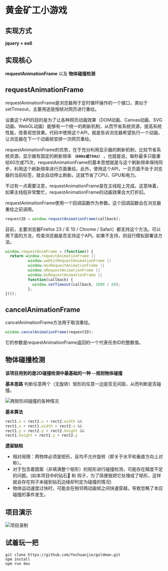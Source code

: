 # **黄金矿工小游戏**

## 实现方式
  **jquery + es6**

## 实现核心
  **requestAnimationFrame**  以及  **物体碰撞检测**

## requestAnimationFrame
  requestAnimationFrame是浏览器用于定时循环操作的一个接口，类似于setTimeout，主要用途是按帧对网页进行重绘。

  设置这个API的目的是为了让各种网页动画效果（DOM动画、Canvas动画、SVG动画、WebGL动画）能够有一个统一的刷新机制，从而节省系统资源，提高系统性能，改善视觉效果。代码中使用这个API，就是告诉浏览器希望执行一个动画，让浏览器在下一个动画帧安排一次网页重绘。

  requestAnimationFrame的优势，在于充分利用显示器的刷新机制，比较节省系统资源。显示器有固定的刷新频率 **`（60Hz或75Hz）`** ，也就是说，每秒最多只能重绘60次或75次，requestAnimationFrame的基本思想就是与这个刷新频率保持同步，利用这个刷新频率进行页面重绘。此外，使用这个API，一旦页面不处于浏览器的当前标签，就会自动停止刷新。这就节省了CPU、GPU和电力。

  不过有一点需要注意，requestAnimationFrame是在主线程上完成。这意味着，如果主线程非常繁忙，requestAnimationFrame的动画效果会大打折扣。

  requestAnimationFrame使用一个回调函数作为参数。这个回调函数会在浏览器重绘之前调用。
  ```javascript
  requestID = window.requestAnimationFrame(callback); 
  ```
  目前，主要浏览器Firefox 23 / IE 10 / Chrome / Safari）都支持这个方法。可以用下面的方法，检查浏览器是否支持这个API。如果不支持，则自行模拟部署该方法。

  ```javascript
  window.requestAnimFrame = (function() {
    return window.requestAnimationFrame ||
            window.webkitRequestAnimationFrame ||
            window.mozRequestAnimationFrame ||
            window.oRequestAnimationFrame ||
            window.msRequestAnimationFrame ||
            function(callback) {
              window.setTimeout(callback, 1000 / 60);
            };
  })();
  ```

## cancelAnimationFrame
  cancelAnimationFrame方法用于取消重绘。
  ```javascript
  window.cancelAnimationFrame(requestID);
  ```
  它的参数是requestAnimationFrame返回的一个代表任务ID的整数值。



## 物体碰撞检测

  **该项目用到的是2D碰撞检测中最基础的一种 --规则物体碰撞**

  **基本思路**
  判断任意两个（无旋转）矩形的任意一边是否无间距，从而判断是否碰撞。

  ![两矩形间碰撞的各种情况](http://yechuanjie-image.oss-cn-beijing.aliyuncs.com/18-10-16/99740667.jpg)

  **基本算法**
  ```javascript
  rect1.x < rect2.x + rect2.width &&
  rect1.x + rect1.width > rect2.x &&
  rect1.y < rect2.y + rect2.height &&
  rect1.height + rect1.y > rect2.y
  ```
  **遗留缺陷**
  * 相对局限：两物体必须是矩形，且均不允许旋转（即关于水平和垂直方向上对称）。
  * 对于包含着图案（非填满整个矩形）的矩形进行碰撞检测，可能存在精度不足的问题。(如本项目中的钻石💎 和 钩子，为了简便我把它处理成了矩形，这样就会存在钩子未碰到钻石边缘却判定为碰撞的情况)
  * 物体运动速度过快时，可能会在相邻两动画帧之间快速穿越，导致忽略了本应碰撞的事件发生。

## 项目演示

 ![项目录制](https://ws1.sinaimg.cn/large/c43a8e1bly1fwb0mse5kig20aa0ih1kx.jpg)

## 试着玩一把
    git clone https://github.com/Yechuanjie/goldman.git
    npm install
    npm run dev
